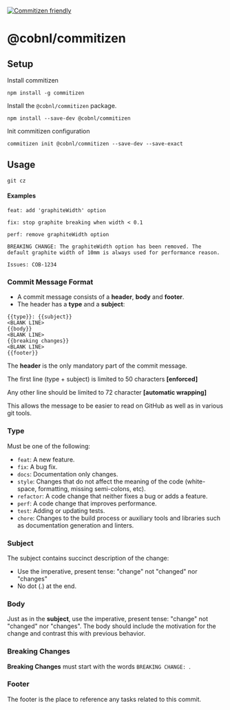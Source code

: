 [![Commitizen friendly](https://img.shields.io/badge/commitizen-friendly-brightgreen.svg)](http://commitizen.github.io/cz-cli/)

# @cobnl/commitizen

## Setup

Install commitizen

```
npm install -g commitizen
```

Install the `@cobnl/commitizen` package.

```
npm install --save-dev @cobnl/commitizen
```

Init commitizen configuration

```
commitizen init @cobnl/commitizen --save-dev --save-exact
```

## Usage

```
git cz
```

#### Examples

```
feat: add 'graphiteWidth' option
```

```
fix: stop graphite breaking when width < 0.1
```

```
perf: remove graphiteWidth option

BREAKING CHANGE: The graphiteWidth option has been removed. The default graphite width of 10mm is always used for performance reason.

Issues: COB-1234
```

### Commit Message Format

* A commit message consists of a **header**, **body** and **footer**.
* The header has a **type** and a **subject**:

```
{{type}}: {{subject}}
<BLANK LINE>
{{body}}
<BLANK LINE>
{{breaking changes}}
<BLANK LINE>
{{footer}}
```

The **header** is the only mandatory part of the commit message.

The first line (type + subject) is limited to 50 characters **[enforced]**

Any other line should be limited to 72 character **[automatic wrapping]**

This allows the message to be easier to read on GitHub as well as in various git tools.

### Type

Must be one of the following:

* `feat`: A new feature.
* `fix`: A bug fix.
* `docs`: Documentation only changes.
* `style`: Changes that do not affect the meaning of the code (white-space, formatting, missing semi-colons, etc).
* `refactor`: A code change that neither fixes a bug or adds a feature.
* `perf`: A code change that improves performance.
* `test`: Adding or updating tests.
* `chore`: Changes to the build process or auxiliary tools and libraries such as documentation generation and linters.

### Subject

The subject contains succinct description of the change:

* Use the imperative, present tense: "change" not "changed" nor "changes"
* No dot (.) at the end.

### Body

Just as in the **subject**, use the imperative, present tense: "change" not "changed" nor "changes".
The body should include the motivation for the change and contrast this with previous behavior.

### Breaking Changes

**Breaking Changes** must start with the words `BREAKING CHANGE: `.

### Footer

The footer is the place to reference any tasks related to this commit.
